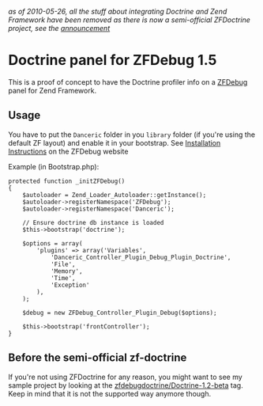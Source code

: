 *as of 2010-05-26, all the stuff about integrating Doctrine and Zend Framework have been removed as there is now a semi-official ZFDoctrine project, see the [announcement](http://zend-framework-community.634137.n4.nabble.com/Release-of-the-ZF-Doctrine-1-Integration-tp2227907p2227907.html)*

# Doctrine panel for ZFDebug 1.5

This is a proof of concept to have the Doctrine profiler info on a [ZFDebug](http://code.google.com/p/zfdebug) panel for Zend Framework.

## Usage

You have to put the `Danceric` folder in you `library` folder (if you're using the default ZF layout)
and enable it in your bootstrap. 
See [Installation Instructions](http://code.google.com/p/zfdebug/wiki/Installation) on the ZFDebug website

Example (in Bootstrap.php):

    protected function _initZFDebug()
    {
        $autoloader = Zend_Loader_Autoloader::getInstance();
        $autoloader->registerNamespace('ZFDebug');
        $autoloader->registerNamespace('Danceric');
    
        // Ensure doctrine db instance is loaded
        $this->bootstrap('doctrine');
    
        $options = array(
            'plugins' => array('Variables',
                'Danceric_Controller_Plugin_Debug_Plugin_Doctrine',
                'File',
                'Memory',
                'Time',
                'Exception'
            ),
        );

        $debug = new ZFDebug_Controller_Plugin_Debug($options);

        $this->bootstrap('frontController');
    }

    
## Before the semi-official zf-doctrine

If you're not using ZFDoctrine for any reason, you might want to see my sample project by looking at the [zfdebugdoctrine/Doctrine-1.2-beta](http://github.com/danceric/zfdebugdoctrine/tree/Doctrine-1.2-beta) tag. Keep in mind that it is not the supported way anymore though.